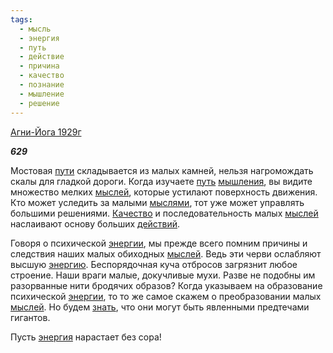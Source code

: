 ```yaml
---
tags:
  - мысль
  - энергия
  - путь
  - действие
  - причина
  - качество
  - познание
  - мышление
  - решение
---
```

[Агни-Йога 1929г](https://127.0.0.1:4002/agni/1929)

___629___

Мостовая [пути](../../../tags/#[путь](../../../tags/#путь)) складывается из малых камней, нельзя нагромождать скалы для гладкой дороги. Когда изучаете [путь](../../../tags/#путь) [мышления](../../../tags/#мышление), вы видите множество мелких [мыслей](../../../tags/#мысль), которые устилают поверхность движения. Кто может уследить за малыми [мыслями](../../../tags/#мысль), тот уже может управлять большими решениями. [Качество](../../../tags/#качество) и последовательность малых [мыслей](../../../tags/#мысль) наслаивают основу больших [действий](../../../tags/#действие).   

Говоря о психической [энергии](../../../tags/#[энергия](../../../tags/#энергия)), мы прежде всего помним причины и следствия наших малых обиходных [мыслей](../../../tags/#мысль). Ведь эти черви ослабляют высшую [энергию](../../../tags/#[энергия](../../../tags/#энергия)). Беспорядочная куча отбросов загрязнит любое строение. Наши враги малые, докучливые мухи. Разве не подобны им разорванные нити бродячих образов? Когда указываем на образование психической [энергии](../../../tags/#[энергия](../../../tags/#энергия)), то то же самое скажем о преобразовании малых [мыслей](../../../tags/#мысль). Но будем [знать](../../../tags/#познание), что они могут быть явленными предтечами гигантов.   

Пусть [энергия](../../../tags/#энергия) нарастает без сора!